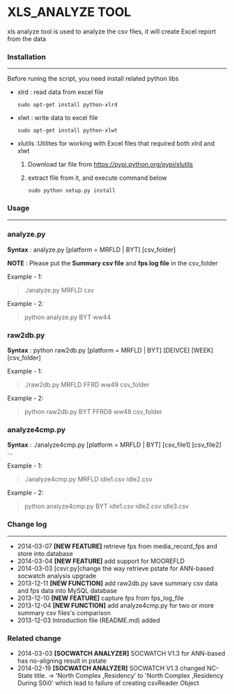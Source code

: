 
# XLS_ANALYZE TOOL
xls analyze tool is used to analyze the csv files, it will create Excel report from the data

### Installation
-----------

Before runing the script, you need install related python libs

* xlrd : read data from excel file

    `sudo apt-get install python-xlrd`

* xlwt : write data to excel file

    `sudo apt-get install python-xlwt`

* xlutils :Utilites for working with Excel files that required both xlrd and xlwt

    1. Download tar file from <https://pypi.python.org/pypi/xlutils>

    2. extract file from it, and execute command below

        `sudo python setup.py install`


### Usage

-------------
### analyze.py
**Syntax** : analyze.py [platform = MRFLD | BYT] [csv_folder]

**NOTE** : Please put the **Summary csv file** and **fps log file** in the csv_folder

Example - 1:
> ./analyze.py MRFLD csv

Example - 2:
> python analyze.py BYT ww44

### raw2db.py
**Syntax** : python raw2db.py [platform = MRFLD | BYT] [DEIVCE] [WEEK] [csv_folder]

Example - 1:
> ./raw2db.py MRFLD FFRD ww49 csv_folder

Example - 2:
> python raw2db.py BYT FFRD8 ww48 csv_folder

### analyze4cmp.py
**Syntax** : ./analyze4cmp.py [platform = MRFLD | BYT] [csv_file1] [csv_file2] ...

Example - 1:
> ./analyze4cmp.py MRFLD idle1.csv idle2.csv

Example - 2:
> python analyze4cmp.py BYT idle1.csv idle2.csv idle3.csv


### Change log
-------------
* 2014-03-07 **[NEW FEATURE]** retrieve fps from media_record_fps and store into database
* 2014-03-04 **[NEW FEATURE]** add support for MOOREFLD
* 2014-03-03 [csvr.py]change the way retrieve pstate for ANN-based socwatch analysis upgrade
* 2013-12-11 **[NEW FUNCTION]** add raw2db.py save summary csv data and fps data into MySQL database
* 2013-12-10 **[NEW FEATURE]** capture fps from fps_log_file
* 2013-12-04 **[NEW FUNCTION]** add analyze4cmp.py for two or more summary csv files's comparison
* 2013-12-03 Introduction file (README.md) added

### Related change
* 2014-03-03 **[SOCWATCH ANALYZER]** SOCWATCH V1.3 for ANN-based has no-aligning result in pstate
* 2014-02-19 **[SOCWATCH ANALYZER]** SOCWATCH V1.3 changed NC-State title.
    -> 'North Complex   ,Residency' to 'North Complex   ,Residency During S0i0'
        which lead to failure of creating csvReader Object
